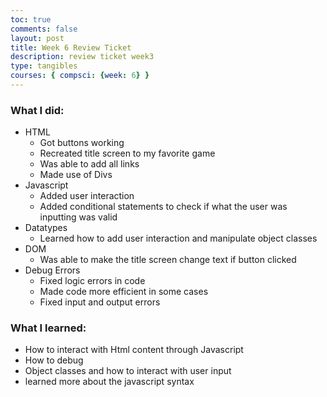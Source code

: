 ```yaml
---
toc: true
comments: false
layout: post
title: Week 6 Review Ticket
description: review ticket week3
type: tangibles
courses: { compsci: {week: 6} }
---
```


### What I did:
- HTML
    - Got buttons working
    - Recreated title screen to my favorite game
    - Was able to add all links
    - Made use of Divs
- Javascript
    - Added user interaction
    - Added conditional statements to check if what the user was inputting was valid
- Datatypes
    - Learned how to add user interaction and manipulate object classes
- DOM
    - Was able to make the title screen change text if button clicked
- Debug Errors
    - Fixed logic errors in code
    - Made code more efficient in some cases
    - Fixed input and output errors
### What I learned:
- How to interact with Html content through Javascript
- How to debug 
- Object classes and how to interact with user input
- learned more about the javascript syntax